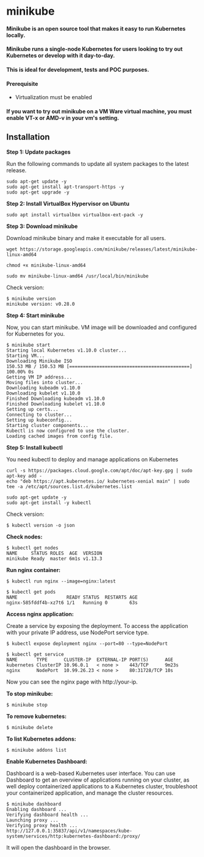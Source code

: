 # minikube

#### Minikube is an open source tool that makes it easy to run Kubernetes locally.

#### Minikube runs a single-node Kubernetes for users looking to try out Kubernetes or develop with it day-to-day.

#### This is ideal for development, tests and POC purposes.

#### Prerequisite
- Virtualization must be enabled

#### If you want to try out minikube on a VM Ware virtual machine, you must enable VT-x or AMD-v in your vm's setting.

## Installation

**Step 1: Update packages**

Run the following commands to update all system packages to the latest release.

    sudo apt-get update -y
    sudo apt-get install apt-transport-https -y
    sudo apt-get upgrade -y

**Step 2: Install VirtualBox Hypervisor on Ubuntu**

    sudo apt install virtualbox virtualbox-ext-pack -y


**Step 3: Download minikube**

Download minikube binary and make it executable for all users.

    wget https://storage.googleapis.com/minikube/releases/latest/minikube-linux-amd64
    
    chmod +x minikube-linux-amd64
    
    sudo mv minikube-linux-amd64 /usr/local/bin/minikube

Check version:

    $ minikube version
    minikube version: v0.28.0

**Step 4: Start minikube**

Now, you can start minikube. VM image will be downloaded and configured for Kubernetes for you.

    $ minikube start
    Starting local Kubernetes v1.10.0 cluster...
    Starting VM...
    Downloading Minikube ISO
    150.53 MB / 150.53 MB [============================================] 100.00% 0s
    Getting VM IP address...
    Moving files into cluster...
    Downloading kubeadm v1.10.0
    Downloading kubelet v1.10.0
    Finished Downloading kubeadm v1.10.0
    Finished Downloading kubelet v1.10.0
    Setting up certs...
    Connecting to cluster...
    Setting up kubeconfig...
    Starting cluster components...
    Kubectl is now configured to use the cluster.
    Loading cached images from config file.

**Step 5: Install kubectl**

You need kubectl to deploy and manage applications on Kubernetes

    curl -s https://packages.cloud.google.com/apt/doc/apt-key.gpg | sudo apt-key add -
    echo "deb https://apt.kubernetes.io/ kubernetes-xenial main" | sudo tee -a /etc/apt/sources.list.d/kubernetes.list
  
    sudo apt-get update -y
    sudo apt-get install -y kubectl

Check version:

    $ kubectl version -o json


**Check nodes:**

    $ kubectl get nodes
    NAME     STATUS ROLES  AGE  VERSION
    minikube Ready  master 6m1s v1.13.3

**Run nginx container:**

    $ kubectl run nginx --image=nginx:latest

    $ kubectl get pods
    NAME                  READY STATUS  RESTARTS AGE
    nginx-585fddf4b-xz7t6 1/1   Running 0        63s

**Access nginx application:**

Create a service by exposing the deployment.  To access the application with your private IP address, use NodePort service type.

    $ kubectl expose deployment nginx --port=80 --type=NodePort

    $ kubectl get service
    NAME       TYPE      CLUSTER-IP  EXTERNAL-IP PORT(S)      AGE
    kubernetes ClusterIP 10.96.0.1   < none >    443/TCP      9m23s
    nginx      NodePort  10.99.26.23 < none >    80:31728/TCP 10s

Now you can see the nginx page with http://your-ip.


**To stop minikube:**

    $ minikube stop

**To remove kubernetes:**

    $ minikube delete

**To list Kubernetes addons:**

    $ minikube addons list

**Enable Kubernetes Dashboard:**

Dashboard is a web-based Kubernetes user interface. You can use Dashboard to get an overview of applications running on your cluster, as well deploy containerized applications to a Kubernetes cluster, troubleshoot your containerized application, and manage the cluster resources.

    $ minikube dashboard
    Enabling dashboard ...
    Verifying dashboard health ...
    Launching proxy ...
    Verifying proxy health ...
    http://127.0.0.1:35837/api/v1/namespaces/kube-system/services/http:kubernetes-dashboard:/proxy/

It will open the dashboard in the browser.
